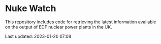 # Nuke Watch

This repository includes code for retrieving the latest information available on the output of EDF nuclear power plants in the UK.

Last updated: 2023-01-20 07:08